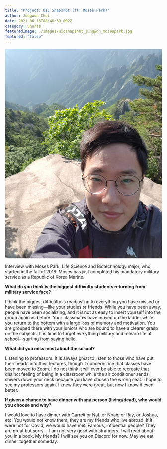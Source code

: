 ```yaml
---
title: "Project: UIC Snapshot (ft. Moses Park)"
author: Jungwon Choi
date: 2021-06-16T08:40:39.002Z
category: Shorts
featuredImage: ./images/uicsnapshot_jungwon_mosespark.jpg
featured: "false"
---
```

![](images/uicsnapshot_jungwon_mosespark.jpg)

<!--StartFragment-->

Interview with Moses Park, Life Science and Biotechnology major, who started in the fall of 2018. Moses has just completed his mandatory military service as a Republic of Korea Marine.



**What do you think is the biggest difficulty students returning from military service face?**

I think the biggest difficulty is readjusting to everything you have missed or have been missing—like your studies or friends. While you have been away, people have been socializing, and it is not as easy to insert yourself into the group again as before. Your classmates have moved up the ladder while you return to the bottom with a large loss of memory and motivation. You are grouped there with your juniors who are bound to have a clearer grasp on the subjects. It is time to forget everything military and relearn life at school—starting from saying hello.

**What did you miss most about the school?**

Listening to professors. It is always great to listen to those who have put their hearts into their lectures, though it concerns me that classes have been moved to Zoom. I do not think it will ever be able to recreate that distinct feeling of being in a classroom while the air conditioner sends shivers down your neck because you have chosen the wrong seat. I hope to see my professors again. I knew they were great, but now I know it even better.

**If given a chance to have dinner with any person (living/dead), who would you choose and why?**

I would love to have dinner with Garrett or Nat, or Noah, or Ray, or Joshua, etc. You would not know them; they are my friends who live abroad. If it were not for Covid, we would have met. Famous, influential people? They are great but sorry— I am not very good with strangers. I will read about you in a book. My friends? I will see you on Discord for now. May we eat dinner together someday.



<!--EndFragment-->